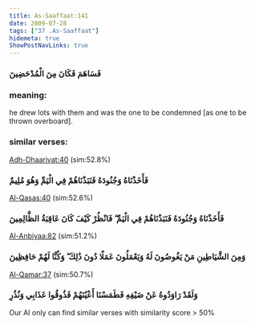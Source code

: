 ```yaml
---
title: As-Saaffaat:141
date: 2009-07-28
tags: ["37 .As-Saaffaat"]
hidemeta: true 
ShowPostNavLinks: true 
---
```

### فَسَاهَمَ فَكَانَ مِنَ الْمُدْحَضِينَ
### meaning: 
he drew lots with them and was the one to be condemned [as one to be thrown overboard].
### similar verses: 

[Adh-Dhaariyat:40](/51/40) (sim:52.8%)

### فَأَخَذْنَاهُ وَجُنُودَهُ فَنَبَذْنَاهُمْ فِي الْيَمِّ وَهُوَ مُلِيمٌ

[Al-Qasas:40](/28/40) (sim:52.6%)

### فَأَخَذْنَاهُ وَجُنُودَهُ فَنَبَذْنَاهُمْ فِي الْيَمِّ ۖ فَانْظُرْ كَيْفَ كَانَ عَاقِبَةُ الظَّالِمِينَ

[Al-Anbiyaa:82](/21/82) (sim:51.2%)

### وَمِنَ الشَّيَاطِينِ مَنْ يَغُوصُونَ لَهُ وَيَعْمَلُونَ عَمَلًا دُونَ ذَٰلِكَ ۖ وَكُنَّا لَهُمْ حَافِظِينَ

[Al-Qamar:37](/54/37) (sim:50.7%)

### وَلَقَدْ رَاوَدُوهُ عَنْ ضَيْفِهِ فَطَمَسْنَا أَعْيُنَهُمْ فَذُوقُوا عَذَابِي وَنُذُرِ

Our AI only can find similar verses with similarity score > 50% 
